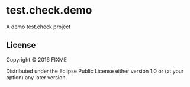 # test.check.demo

A demo test.check project

## License

Copyright © 2016 FIXME

Distributed under the Eclipse Public License either version 1.0 or (at
your option) any later version.
